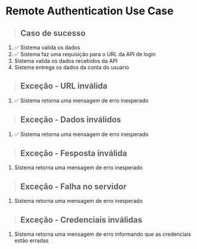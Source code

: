 # Remote Authentication Use Case

> ## Caso de sucesso
1. ✅ Sistema valida os dados
2. ✅ Sistema faz uma requisição para o URL da API de login
3. Sistema valida os dados recebidos da API
4. Sistema entrega os dados da conta do usuário

> ## Exceção - URL inválida
1. ✅ Sistema retorna uma mensagem de erro inesperado

> ## Exceção - Dados inválidos
1. ✅ Sistema retorna uma mensagem de erro inesperado

> ## Exceção - Fesposta inválida
1. Sistema retorna uma mensagem de erro inesperado

> ## Exceção - Falha no servidor 
1. Sistema retorna uma mensagem de erro inesperado

> ## Exceção - Credenciais inválidas
1. Sistema retorna uma mensagem de erro informando que as credenciais estão erradas
